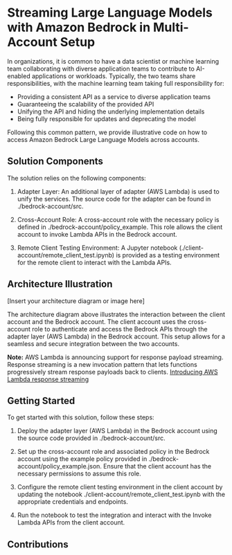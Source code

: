 # Streaming Large Language Models with Amazon Bedrock in Multi-Account Setup

In organizations, it is common to have a data scientist or machine learning team collaborating with diverse application teams to contribute to AI-enabled applications or workloads. Typically, the two teams share responsibilities, with the machine learning team taking full responsibility for:

- Providing a consistent API as a service to diverse application teams
- Guaranteeing the scalability of the provided API
- Unifying the API and hiding the underlying implementation details
- Being fully responsible for updates and deprecating the model

Following this common pattern, we provide illustrative code on how to access Amazon Bedrock Large Language Models across accounts.

## Solution Components
The solution relies on the following components:

1. Adapter Layer: An additional layer of adapter (AWS Lambda) is used to unify the services. The source code for the adapter can be found in ./bedrock-account/src.

2. Cross-Account Role: A cross-account role with the necessary policy is defined in ./bedrock-account/policy_example. This role allows the client account to invoke Lambda APIs in the Bedrock account.

3. Remote Client Testing Environment: A Jupyter notebook (./client-account/remote_client_test.ipynb) is provided as a testing environment for the remote client to interact with the Lambda APIs.


## Architecture Illustration
[Insert your architecture diagram or image here]

The architecture diagram above illustrates the interaction between the client account and the Bedrock account. The client account uses the cross-account role to authenticate and access the Bedrock APIs through the adapter layer (AWS Lambda) in the Bedrock account. This setup allows for a seamless and secure integration between the two accounts.

**Note:** AWS Lambda is announcing support for response payload streaming. Response streaming is a new invocation pattern that lets functions progressively stream response payloads back to clients. [Introducing AWS Lambda response streaming](https://aws.amazon.com/blogs/compute/introducing-aws-lambda-response-streaming/) 

## Getting Started
To get started with this solution, follow these steps:

1. Deploy the adapter layer (AWS Lambda) in the Bedrock account using the source code provided in ./bedrock-account/src. 

2. Set up the cross-account role and associated policy in the Bedrock account using the example policy provided in ./bedrock-account/policy_example.json. Ensure that the client account has the necessary permissions to assume this role.

3. Configure the remote client testing environment in the client account by updating the notebook ./client-account/remote_client_test.ipynb with the appropriate credentials and endpoints.

4. Run the notebook to test the integration and interact with the Invoke Lambda APIs from the client account.

## Contributions


